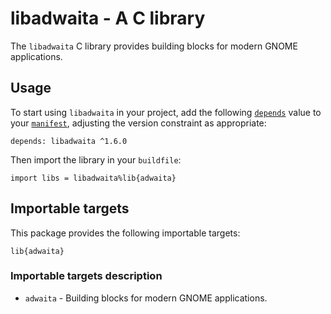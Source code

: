 # libadwaita - A C library

The `libadwaita` C library provides building blocks for modern GNOME applications.

## Usage

To start using `libadwaita` in your project, add the following [`depends`](https://build2.org/bpkg/doc/build2-package-manager-manual.xhtml#manifest-package-depends) value to your [`manifest`](https://build2.org/bpkg/doc/build2-package-manager-manual.xhtml#manifests), adjusting the version constraint as appropriate:

```
depends: libadwaita ^1.6.0
```

Then import the library in your `buildfile`:

```
import libs = libadwaita%lib{adwaita}
```

## Importable targets

This package provides the following importable targets:

```
lib{adwaita}
```

### Importable targets description

* `adwaita` - Building blocks for modern GNOME applications.
